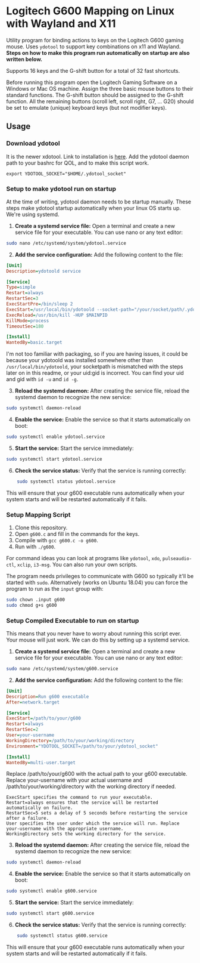 # Logitech G600 Mapping on Linux with Wayland and X11
Utility program for binding actions to keys on the Logitech G600 gaming mouse. Uses `ydotool` to support key combinations on x11 and Wayland. **Steps on how to make this program run automatically on startup are also written below.**

Supports 16 keys and the G-shift button for a total of 32 fast shortcuts.

Before running this program open the Logitech Gaming Software on a Windows or Mac OS machine. Assign the three basic mouse buttons to their standard functions. The G-shift button should be assigned to the G-shift function. All the remaining buttons (scroll left, scroll right, G7, ... G20) should be set to emulate (unique) keyboard keys (but not modifier keys).

## Usage

### Download ydotool
It is the newer xdotool. Link to installation is [here](https://gabrielstaples.com/ydotool-tutorial/#gsc.tab=0).
Add the ydotool daemon path to your bashrc for QOL, and to make this script work.

`export YDOTOOL_SOCKET="$HOME/.ydotool_socket"`

### Setup to make ydotool run on startup
At the time of writing, ydotool daemon needs to be startup manually. These steps make ydotool startup automatically when your linux OS starts up. We're using systemd.

1. **Create a systemd service file:**
Open a terminal and create a new service file for your executable. You can use nano or any text editor:

```bash
sudo nano /etc/systemd/system/ydotool.service
```

2. **Add the service configuration:**
Add the following content to the file:

```ini
[Unit]
Description=ydotoold service

[Service]
Type=simple
Restart=always
RestartSec=3
ExecStartPre=/bin/sleep 2
ExecStart=/usr/local/bin/ydotoold --socket-path="/your/socket/path/.ydotool_socket" --socket-own="<your_uid>:<your gid>"
ExecReload=/usr/bin/kill -HUP $MAINPID
KillMode=process
TimeoutSec=180

[Install]
WantedBy=basic.target

```

I'm not too familiar with packaging, so if you are having issues, it could be because your ydotoold was installed somewhere other than `/usr/local/bin/ydotoold`, your socketpath is mismatched with the steps later on in this readme, or your uid:gid is incorrect. You can find your uid and gid with `id -u` and `id -g`.

3. **Reload the systemd daemon:**
After creating the service file, reload the systemd daemon to recognize the new service:

```sh
sudo systemctl daemon-reload
```

4. **Enable the service:**
Enable the service so that it starts automatically on boot:

```sh
sudo systemctl enable ydotool.service
```

5. **Start the service:**
Start the service immediately:

```sh
sudo systemctl start ydotool.service
```

6. **Check the service status:**
Verify that the service is running correctly:

```sh
    sudo systemctl status ydotool.service
```

This will ensure that your g600 executable runs automatically when your system starts and will be restarted automatically if it fails.

### Setup Mapping Script
1. Clone this repository.
2. Open `g600.c` and fill in the commands for the keys.
3. Compile with `gcc g600.c -o g600`.
4. Run with `./g600`.

For command ideas you can look at programs like `ydotool`, `xdo`, `pulseaudio-ctl`, `xclip`, `i3-msg`. You can also run your own scripts.

The program needs privileges to communicate with G600 so typically it'll be started with `sudo`. Alternatively (works on Ubuntu 18.04) you can force the program to run as the `input` group with:

```bash
sudo chown .input g600
sudo chmod g+s g600
```

### Setup Compiled Executable to run on startup
This means that you never have to worry about running this script ever. Your mouse will just work. We can do this by setting up a systemd service.

1. **Create a systemd service file:**
Open a terminal and create a new service file for your executable. You can use nano or any text editor:

```bash
sudo nano /etc/systemd/system/g600.service
```

2. **Add the service configuration:**
Add the following content to the file:

```ini
[Unit]
Description=Run g600 executable
After=network.target

[Service]
ExecStart=/path/to/your/g600
Restart=always
RestartSec=2
User=your-username
WorkingDirectory=/path/to/your/working/directory
Environment="YDOTOOL_SOCKET=/path/to/your/ydotool_socket"

[Install]
WantedBy=multi-user.target
```

Replace /path/to/your/g600 with the actual path to your g600 executable. Replace your-username with your actual username and /path/to/your/working/directory with the working directory if needed.

    ExecStart specifies the command to run your executable.
    Restart=always ensures that the service will be restarted automatically on failure.
    RestartSec=5 sets a delay of 5 seconds before restarting the service after a failure.
    User specifies the user under which the service will run. Replace your-username with the appropriate username.
    WorkingDirectory sets the working directory for the service.

3. **Reload the systemd daemon:**
After creating the service file, reload the systemd daemon to recognize the new service:

```sh
sudo systemctl daemon-reload
```

4. **Enable the service:**
Enable the service so that it starts automatically on boot:

```sh
sudo systemctl enable g600.service
```

5. **Start the service:**
Start the service immediately:

```sh
sudo systemctl start g600.service
```

6. **Check the service status:**
Verify that the service is running correctly:

```sh
    sudo systemctl status g600.service
```

This will ensure that your g600 executable runs automatically when your system starts and will be restarted automatically if it fails.
